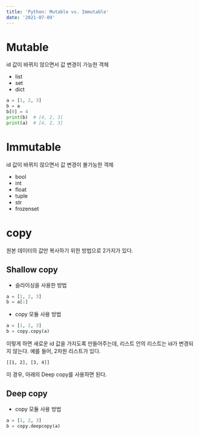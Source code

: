 ```yaml
---
title: 'Python: Mutable vs. Immutable'
date: '2021-07-09'
---
```


# Mutable

id 값이 바뀌지 않으면서 값 변경이 가능한 객체

- list
- set
- dict

```python
a = [1, 2, 3]
b = a
b[0] = 4
print(b)  # [4, 2, 3]
print(a)  # [4, 2, 3]
```

# Immutable

id 값이 바뀌지 않으면서 값 변경이 불가능한 객체

- bool
- int
- float
- tuple
- str
- frozenset

# copy

원본 데이터의 값만 복사하기 위한 방법으로 2가지가 있다.

## Shallow copy

- 슬라이싱을 사용한 방법

```python
a = [1, 2, 3]
b = a[:]
```

- copy 모듈 사용 방법

```python
a = [1, 2, 3]
b = copy.copy(a)
```

이렇게 하면 새로운 id 값을 가지도록 만들어주는데,
리스트 안의 리스트는 id가 변경되지 않는다.
예를 들어, 2차원 리스트가 있다.

```
[[1, 2], [3, 4]]
```

이 경우, 아래의 Deep copy를 사용하면 된다.

## Deep copy

- copy 모듈 사용 방법

```python
a = [1, 2, 3]
b = copy.deepcopy(a)
```
